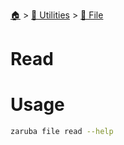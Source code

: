 <!--startTocHeader-->
[🏠](../../README.md) > [🔧 Utilities](../README.md) > [📁 File](README.md)
# Read
<!--endTocHeader-->

# Usage

<!--startCode-->
```bash
zaruba file read --help
```
<!--endCode-->



<!--startTocSubtopic-->
<!--endTocSubtopic-->